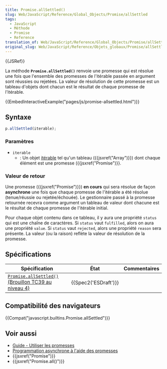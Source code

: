 ```yaml
---
title: Promise.allSettled()
slug: Web/JavaScript/Reference/Global_Objects/Promise/allSettled
tags:
  - JavaScript
  - Méthode
  - Promise
  - Reference
translation_of: Web/JavaScript/Reference/Global_Objects/Promise/allSettled
original_slug: Web/JavaScript/Reference/Objets_globaux/Promise/allSettled
---
```

{{JSRef}}

La méthode **`Promise.allSettled()`** renvoie une promesse qui est résolue une fois que l'ensemble des promesses de l'itérable passée en argument sont réussies ou rejetées. La valeur de résolution de cette promesse est un tableau d'objets dont chacun est le résultat de chaque promesse de l'itérable.

{{EmbedInteractiveExample("pages/js/promise-allsettled.html")}}

## Syntaxe

```js
p.allSettled(iterable);
```

### Paramètres

- `iterable`
  - : Un objet [itérable](/fr/docs/Web/JavaScript/Reference/Les_protocoles_iteration) tel qu'un tableau ({{jsxref("Array")}}) dont chaque élément est une promesse ({{jsxref("Promise")}}.

### Valeur de retour

Une promesse ({{jsxref("Promise")}}) **en cours** qui sera résolue de façon **asynchrone** une fois que chaque promesse de l'itérable a été résolue (tenue/réussie ou rejetée/échouée). Le gestionnaire passé à la promesse retournée recevra comme argument un tableau de valeur dont chacune est le résultat de chaque promesse de l'itérable initial.

Pour chaque objet contenu dans ce tableau, il y aura une propriété `status` qui est une chaîne de caractères. Si `status` vaut `fulfilled`, alors on aura une propriété `value`. Si `status` vaut `rejected`, alors une propriété `reason` sera présente. La valeur (ou la raison) reflète la valeur de résolution de la promesse.

## Spécifications

| Spécification                                                                                       | État                         | Commentaires |
| --------------------------------------------------------------------------------------------------- | ---------------------------- | ------------ |
| [`Promise.allSettled()` (Brouillon TC39 au niveau 4)](https://tc39.es/proposal-promise-allSettled/) | {{Spec2('ESDraft')}} |              |

## Compatibilité des navigateurs

{{Compat("javascript.builtins.Promise.allSettled")}}

## Voir aussi

- [Guide - Utiliser les promesses](/fr/docs/Web/JavaScript/Guide/Utiliser_les_promesses)
- [Programmation asynchrone à l'aide des promesses](/fr/docs/Learn/JavaScript/Asynchronous/Promises)
- {{jsxref("Promise")}}
- {{jsxref("Promise.all()")}}
